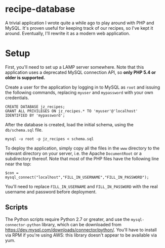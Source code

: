 # recipe-database
A trivial application I wrote quite a while ago to play around with PHP and MySQL.  It's proven useful for keeping track of our recipes, so I've kept it around.  Eventually, I'll rewrite it as a modern web application.

# Setup
First, you'll need to set up a LAMP server somewhere.  Note that this application uses a deprecated MySQL connection API, so **only PHP 5.4 or older is supported.**

Create a user for the application by logging in to MySQL as `root` and issuing the following commands, replacing `myuser` and `mypassword` with your own credentials.
```
CREATE DATABASE jz_recipes;
GRANT ALL PRIVILEGES ON jz_recipes.* TO 'myuser'@'localhost' IDENTIFIED BY 'mypassword';
```

After the database is created, load the initial schema, using the `db/schema.sql` file.
```
mysql -u root -p jz_recipes < schema.sql
```

To deploy the application, simply copy all the files in the `www` directory to the relevant directory on your server, i.e. the Apache `DocumentRoot` or a subdirectory thereof.  Note that most of the PHP files have the following line near the top:
```
$con = mysql_connect("localhost","FILL_IN_USERNAME","FILL_IN_PASSWORD");
```
You'll need to replace `FILL_IN_USERNAME` and `FILL_IN_PASSWORD` with the real username and password before deployment.

## Scripts
The Python scripts require Python 2.7 or greater, and use the `mysql-connector-python` library, which can be downloaded from https://dev.mysql.com/downloads/connector/python/.  You'll have to install via RPM if you're using AWS: this library doesn't appear to be available via yum.
